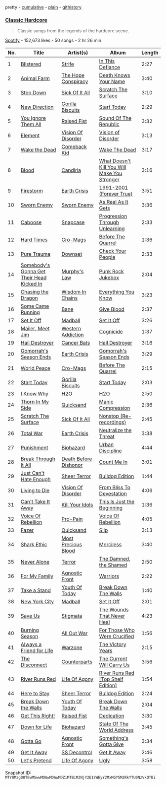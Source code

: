 pretty - [cumulative](/playlists/cumulative/37i9dQZF1DXaGNG7NmtmZv.md) - [plain](/playlists/plain/37i9dQZF1DXaGNG7NmtmZv) - [githistory](https://github.githistory.xyz/mackorone/spotify-playlist-archive/blob/main/playlists/plain/37i9dQZF1DXaGNG7NmtmZv)

### [Classic Hardcore](https://open.spotify.com/playlist/37i9dQZF1DXaGNG7NmtmZv)

> Classic songs from the legends of the hardcore scene.

[Spotify](https://open.spotify.com/user/spotify) - 152,673 likes - 50 songs - 2 hr 26 min

| No. | Title | Artist(s) | Album | Length |
|---|---|---|---|---|
| 1 | [Blistered](https://open.spotify.com/track/0qFcZFSH5P6gT5FnPvCQ7X) | [Strife](https://open.spotify.com/artist/68qsduRCs8caw95bbF4IDD) | [In This Defiance](https://open.spotify.com/album/2dJ2HAbutOrZb3wqbYmRlR) | 2:27 |
| 2 | [Animal Farm](https://open.spotify.com/track/7z6t9FzbkML9y9iIxqqldr) | [The Hope Conspiracy](https://open.spotify.com/artist/0EE0FUSX633ANADunRfZ9d) | [Death Knows Your Name](https://open.spotify.com/album/0Q0PHWclqhQgGXUVr5Y6u5) | 3:40 |
| 3 | [Step Down](https://open.spotify.com/track/2t4jzAAzlt4BasOuHPrJ0k) | [Sick Of It All](https://open.spotify.com/artist/1Px6nQCyIRM4Gj0tyvZ1TU) | [Scratch The Surface](https://open.spotify.com/album/76TWjo9O40anFFnKtyACcd) | 3:10 |
| 4 | [New Direction](https://open.spotify.com/track/7CdGO6KJg20UAAXl7CW8q6) | [Gorilla Biscuits](https://open.spotify.com/artist/4dJX4iJ0qbB4gjkeenbK2N) | [Start Today](https://open.spotify.com/album/1AAn8Qve9N7NET9v1dKceh) | 2:29 |
| 5 | [You Ignore Them All](https://open.spotify.com/track/35MYAs5EQtZ9c5NLlZammA) | [Raised Fist](https://open.spotify.com/artist/7ik758oYwkKmQtbZtAdOOm) | [Sound Of The Republic](https://open.spotify.com/album/42NliwV96RRrJCD0yS0SCm) | 3:32 |
| 6 | [Element](https://open.spotify.com/track/0NEDkO8NleQbN66lO2pl65) | [Vision Of Disorder](https://open.spotify.com/artist/5EWBxA1pUqWVhFwBZYUQil) | [Vision of Disorder](https://open.spotify.com/album/5EeQOcInW3Mfo6dtUofKOD) | 3:13 |
| 7 | [Wake the Dead](https://open.spotify.com/track/0Ux0LyZRoLFiXfyKZtt6IE) | [Comeback Kid](https://open.spotify.com/artist/67f7GZXNMGRn98lqrtIdrN) | [Wake The Dead](https://open.spotify.com/album/12E474LltJ7NCZD2L2kvR0) | 3:17 |
| 8 | [Blood](https://open.spotify.com/track/0ai9xvb85BylFJ9JP2ogxe) | [Candiria](https://open.spotify.com/artist/2HlW9aXquEwJ3ywGlPEUPp) | [What Doesn't Kill You Will Make You Stronger](https://open.spotify.com/album/4TOosWzdrqh1WxHkRbvxMZ) | 3:16 |
| 9 | [Firestorm](https://open.spotify.com/track/3JqjchQJTcGGcFKG7z91TV) | [Earth Crisis](https://open.spotify.com/artist/4ITkzAQWPILwWpEWJxHB9g) | [1991\-2001 \(Forever True\)](https://open.spotify.com/album/5wOwgUbQrGb0YhPBNz3R6H) | 3:51 |
| 10 | [Sworn Enemy](https://open.spotify.com/track/41A2Hv0SEKnse3TWVuxADF) | [Sworn Enemy](https://open.spotify.com/artist/1I16IF1ltabPiw70Y6KG4F) | [As Real As It Gets](https://open.spotify.com/album/5jOrOQlAwdDFYZYmcdngtv) | 3:36 |
| 11 | [Caboose](https://open.spotify.com/track/4XetuNNt2wx5lkZGS4L5r5) | [Snapcase](https://open.spotify.com/artist/1egTA9mNgTwglPEQLmMd9W) | [Progression Through Unlearning](https://open.spotify.com/album/7rIYvEhntzeIkIE78b486h) | 2:33 |
| 12 | [Hard Times](https://open.spotify.com/track/2o3v9646q5cqBv5mdYXAYR) | [Cro\-Mags](https://open.spotify.com/artist/5WCrzTQZ6S6EgebqI57Ilg) | [Before The Quarrel](https://open.spotify.com/album/4cOlUeoODYu4DODpSnlU3i) | 1:36 |
| 13 | [Pure Trauma](https://open.spotify.com/track/7FpFV1oQhhZm6Vyj7K5FcS) | [Downset](https://open.spotify.com/artist/6SBgDfIRb6IE9TrA6w8Zg6) | [Check Your People](https://open.spotify.com/album/0kFn5JKSC76NteLv33NyVe) | 2:33 |
| 14 | [Somebody's Gonna Get Their Head Kicked In](https://open.spotify.com/track/4sX8M88xU9mDZxEFAdUuyL) | [Murphy's Law](https://open.spotify.com/artist/3EVzblmlRt3zPoB982Gr0G) | [Punk Rock Jukebox](https://open.spotify.com/album/21nSjjFjAhQAUO1smiuQJS) | 2:04 |
| 15 | [Chasing the Dragon](https://open.spotify.com/track/2NaSdkhNfzrCFd0p5vKspk) | [Wisdom In Chains](https://open.spotify.com/artist/4dtEJEODoOpnmnjnsNDaSd) | [Everything You Know](https://open.spotify.com/album/1g3661VmArydCMCXltxVJk) | 3:23 |
| 16 | [Some Came Running](https://open.spotify.com/track/00pQYMt0mNh6fAWhgvAdMA) | [Bane](https://open.spotify.com/artist/2Fjvft2Z56VrVjmYE5TkEi) | [Give Blood](https://open.spotify.com/album/4FzDbUFfvnhWwkduv6q7g9) | 2:37 |
| 17 | [Set It Off](https://open.spotify.com/track/165wS8DOyhHPiNgB8vlfsE) | [Madball](https://open.spotify.com/artist/1qh6ppVtiFTKMyta0NXsjf) | [Set It Off](https://open.spotify.com/album/13DHqlzDQfKsvJc69fkElW) | 3:26 |
| 18 | [Mailer, Meet Jim](https://open.spotify.com/track/0m0u9JlTnOUm4RdHWV8L73) | [Western Addiction](https://open.spotify.com/artist/7xnD2Codf7FyLxsqPh8CIA) | [Cognicide](https://open.spotify.com/album/0ntgF7tlzWN25NCm7gClry) | 1:37 |
| 19 | [Hail Destroyer](https://open.spotify.com/track/6ltuf6egc9J496H2JyvSq7) | [Cancer Bats](https://open.spotify.com/artist/10YNQq86z4shHwDSymTyWc) | [Hail Destroyer](https://open.spotify.com/album/5IgBHly6pTFCWxFoHr6DqU) | 3:16 |
| 20 | [Gomorrah's Season Ends](https://open.spotify.com/track/4TqeOKCesReCMq6R32RM4v) | [Earth Crisis](https://open.spotify.com/artist/4ITkzAQWPILwWpEWJxHB9g) | [Gomorrah's Season Ends](https://open.spotify.com/album/2PYmeJV6SMsT8YrhNBC2Vi) | 3:29 |
| 21 | [World Peace](https://open.spotify.com/track/54P30qdoSqp3MgngBMZOW3) | [Cro\-Mags](https://open.spotify.com/artist/5WCrzTQZ6S6EgebqI57Ilg) | [Before The Quarrel](https://open.spotify.com/album/4cOlUeoODYu4DODpSnlU3i) | 2:15 |
| 22 | [Start Today](https://open.spotify.com/track/1izvrCbd0C75ScVDI6uVOl) | [Gorilla Biscuits](https://open.spotify.com/artist/4dJX4iJ0qbB4gjkeenbK2N) | [Start Today](https://open.spotify.com/album/1AAn8Qve9N7NET9v1dKceh) | 2:03 |
| 23 | [I Know Why](https://open.spotify.com/track/1caybCua72nNZzvFYQ3Yzy) | [H2O](https://open.spotify.com/artist/4mQm8gcXNNyzNQRqYKTKqo) | [H2O](https://open.spotify.com/album/6SIXL2tKLkV6FBZSzf9agC) | 2:50 |
| 24 | [Thorn In My Side](https://open.spotify.com/track/2H7ECJNsqQDxOlisHd5n6k) | [Quicksand](https://open.spotify.com/artist/1GDjwZ2zwNZizuNJPmH3mE) | [Manic Compression](https://open.spotify.com/album/2C26LLKc9asNxs9uXDyt9Q) | 2:36 |
| 25 | [Scratch The Surface](https://open.spotify.com/track/6ukEuZo9JvnltTgSqnnAVp) | [Sick Of It All](https://open.spotify.com/artist/1Px6nQCyIRM4Gj0tyvZ1TU) | [Nonstop \(Re\-recordings\)](https://open.spotify.com/album/3IZxVsIZ6U6HACFqjDkiak) | 2:45 |
| 26 | [Total War](https://open.spotify.com/track/6ssujYDvWvyC5H8ZBjRW3K) | [Earth Crisis](https://open.spotify.com/artist/4ITkzAQWPILwWpEWJxHB9g) | [Neutralize the Threat](https://open.spotify.com/album/1cvZ2jWkoHj5uxdl3P8VP1) | 3:38 |
| 27 | [Punishment](https://open.spotify.com/track/3eI2C0gohXlg4AsavdYSiz) | [Biohazard](https://open.spotify.com/artist/3nhxXtHwC2TookQyqQlFK1) | [Urban Discipline](https://open.spotify.com/album/4ZtfEq2ES0vRMUY5shqDws) | 4:44 |
| 28 | [Break Through It All](https://open.spotify.com/track/4WN54cERPExpnOs1adL5nB) | [Death Before Dishonor](https://open.spotify.com/artist/0BIBoMLD3B0gptcCP0b9K5) | [Count Me In](https://open.spotify.com/album/6qDsZxas2r5Ye6EmHk8Wnv) | 3:01 |
| 29 | [Just Can't Hate Enough](https://open.spotify.com/track/1qrzQuZ0CegX3PQtrsek7R) | [Sheer Terror](https://open.spotify.com/artist/2AFPWhrVDLjiVNMpbou4jU) | [Bulldog Edition](https://open.spotify.com/album/6Q1Y7gyccEvxvYl698G2iy) | 1:44 |
| 30 | [Living to Die](https://open.spotify.com/track/3w8lbCMKWBMu40MoNyV0Il) | [Vision Of Disorder](https://open.spotify.com/artist/5EWBxA1pUqWVhFwBZYUQil) | [From Bliss To Devestation](https://open.spotify.com/album/6HUbHHOrjEUmttu2eVrACC) | 4:06 |
| 31 | [Can't Take It Away](https://open.spotify.com/track/0AaoUCJLOhCiiMEWVNAc5C) | [Kill Your Idols](https://open.spotify.com/artist/6XMDTpG4mtZWvDlFjRF3XT) | [This Is Just the Beginning](https://open.spotify.com/album/4RHBb8u3uid3lJGFwS0Jb1) | 1:36 |
| 32 | [Voice Of Rebellion](https://open.spotify.com/track/410ldNJYa6aMrvHDKOUHKG) | [Pro\-Pain](https://open.spotify.com/artist/56F64pmwSSCcmS1CxAnPk8) | [Voice Of Rebellion](https://open.spotify.com/album/7yMRefGywbeYvtRj9UatCr) | 4:05 |
| 33 | [Fazer](https://open.spotify.com/track/0Bv2ixOjn8jKiVTQXE9mF8) | [Quicksand](https://open.spotify.com/artist/1GDjwZ2zwNZizuNJPmH3mE) | [Slip](https://open.spotify.com/album/3LVYsDFVGuPE7kNQyXZvgp) | 3:13 |
| 34 | [Shark Ethic](https://open.spotify.com/track/5o4ZaZnfWGRr7GWXU4LsXm) | [Most Precious Blood](https://open.spotify.com/artist/0znKUm4tIhX5cGPnynkrMu) | [Merciless](https://open.spotify.com/album/2FAsfrChg9GvQAa1wDGsEV) | 3:40 |
| 35 | [Never Alone](https://open.spotify.com/track/4Z4W0zIwGr9eJ40opS0t2C) | [Terror](https://open.spotify.com/artist/1GVRgPtEC6sZFqvItIk3eg) | [The Damned, the Shamed](https://open.spotify.com/album/08ujsql7ywpo2VBmLgMNsW) | 2:50 |
| 36 | [For My Family](https://open.spotify.com/track/7Dj01umonxmUOIHKdusZi7) | [Agnostic Front](https://open.spotify.com/artist/3zDvanHxaETiHltPkKKYhT) | [Warriors](https://open.spotify.com/album/1qO1e2RuxLTOODoAofQmVK) | 2:22 |
| 37 | [Take a Stand](https://open.spotify.com/track/2pyFrdfsP9c5ElbXv3m4OQ) | [Youth Of Today](https://open.spotify.com/artist/0DbBwI2dpYty5Tl7bdSIjL) | [Break Down The Walls](https://open.spotify.com/album/37Mj1nYiNbbpOXYACvQPJX) | 1:40 |
| 38 | [New York City](https://open.spotify.com/track/2YL1QdU29cFAHrijICeiWA) | [Madball](https://open.spotify.com/artist/1qh6ppVtiFTKMyta0NXsjf) | [Set It Off](https://open.spotify.com/album/13DHqlzDQfKsvJc69fkElW) | 2:01 |
| 39 | [Save Us](https://open.spotify.com/track/4wFOby3D08M6keJ3FH6roi) | [Stigmata](https://open.spotify.com/artist/2a3HNMLb9HvUx0IlFwn9Fz) | [The Wounds That Never Heal](https://open.spotify.com/album/76VKJEp7KxcdcMapN0H1nJ) | 4:23 |
| 40 | [Burning Season](https://open.spotify.com/track/5wWmLdIYzxdh3mlkHwBVog) | [All Out War](https://open.spotify.com/artist/34jZDyPFvvXhL4YeBICAiV) | [For Those Who Were Crucified](https://open.spotify.com/album/14szCHGSO6q7uVAwG13krS) | 1:56 |
| 41 | [Always a Friend for Life](https://open.spotify.com/track/07jyJOIEqrz3sYofOLZBs5) | [Warzone](https://open.spotify.com/artist/7cvibKo9n0RsgKaW4p4RVO) | [The Victory Years](https://open.spotify.com/album/0k2JyzHuoT8gyidouFzMhj) | 2:15 |
| 42 | [The Disconnect](https://open.spotify.com/track/5JI4HbkaBL3ueJ2sXur0b3) | [Counterparts](https://open.spotify.com/artist/5LyRnL0rysObxDRxzSfV1z) | [The Current Will Carry Us](https://open.spotify.com/album/3yzp4D0TIDi5wgMtqyoqE0) | 3:56 |
| 43 | [River Runs Red](https://open.spotify.com/track/0j9sdD1cyPToHd3bkhuMG4) | [Life Of Agony](https://open.spotify.com/artist/4gyzQpfG5YQZJt2jj0IkEl) | [River Runs Red \[Top Shelf Edition\]](https://open.spotify.com/album/4CEF4KxtSwbw1FeufmRDbi) | 1:54 |
| 44 | [Here to Stay](https://open.spotify.com/track/4y5I2JW4P1jQWrAzieGYhS) | [Sheer Terror](https://open.spotify.com/artist/2AFPWhrVDLjiVNMpbou4jU) | [Bulldog Edition](https://open.spotify.com/album/6Q1Y7gyccEvxvYl698G2iy) | 2:24 |
| 45 | [Break Down the Walls](https://open.spotify.com/track/32dTnE7cWjEHCUAjSEvpiM) | [Youth Of Today](https://open.spotify.com/artist/0DbBwI2dpYty5Tl7bdSIjL) | [Break Down The Walls](https://open.spotify.com/album/37Mj1nYiNbbpOXYACvQPJX) | 2:04 |
| 46 | [Get This Right!](https://open.spotify.com/track/7y952AaC6SYiWlNwuC3Rfv) | [Raised Fist](https://open.spotify.com/artist/7ik758oYwkKmQtbZtAdOOm) | [Dedication](https://open.spotify.com/album/5snErIyF82CrqTpnvLQ32G) | 3:30 |
| 47 | [Down for Life](https://open.spotify.com/track/5PbC9tBONAbLTDTfMvzndz) | [Biohazard](https://open.spotify.com/artist/3nhxXtHwC2TookQyqQlFK1) | [State Of The World Address](https://open.spotify.com/album/6vlx9tTK4GMMflGu1wZVzn) | 3:45 |
| 48 | [Gotta Go](https://open.spotify.com/track/4cMbAP64BETo4dBW8GUwYD) | [Agnostic Front](https://open.spotify.com/artist/3zDvanHxaETiHltPkKKYhT) | [Something's Gotta Give](https://open.spotify.com/album/41VrNLnQFFvhhga4iURHNQ) | 3:34 |
| 49 | [Get It Away](https://open.spotify.com/track/4G3XY6LeHc54ZEmHw5qNWE) | [SS Decontrol](https://open.spotify.com/artist/1fXszDYrqqb8nnasLNnG4a) | [Get It Away](https://open.spotify.com/album/29y7PVZ4B9iCMhyUHbbKPZ) | 2:46 |
| 50 | [Let's Pretend](https://open.spotify.com/track/2fnHEggVPhncefeyheMsfw) | [Life Of Agony](https://open.spotify.com/artist/4gyzQpfG5YQZJt2jj0IkEl) | [Ugly](https://open.spotify.com/album/0DfwAJXDy8TzMgRuPNsjkc) | 3:58 |

Snapshot ID: `MTY0Mzg0OTEwMSwwMDAwMDAwMDZiMTBiM2NjY2E1YWEyY2MxMGY5M2RkYTU0NzVkOTBi`